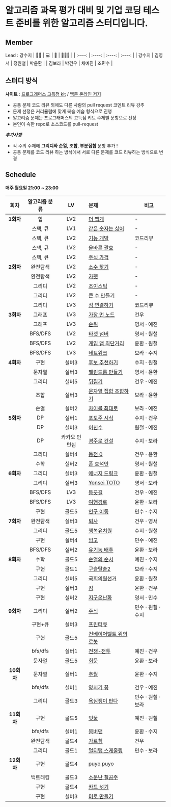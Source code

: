 # 알고리즘 과목 평가 대비 및 기업 코딩 테스트 준비를 위한 알고리즘 스터디입니다.

## Member

Lead : 강수지
| 🤸‍♂️ | 💻 | 📖 | 🤸🏻‍♀️ |
| :----: | :----: | :----: | :----: |
| 강수지 | 김영서 | 정원철 | 박윤환 |
| 김보라 | 박건우 | 채예진 | 조민수 |

## 스터디 방식

**사이트** : [프로그래머스 고득점 kit](https://school.programmers.co.kr/learn/challenges?tab=algorithm_practice_kit) /
[백준 온라인 저지](https://www.acmicpc.net/lectures)

-   공통 문제 코드 리뷰 외에도 다른 사람의 pull request 코멘트 리뷰 강추
-   문제 선정은 커리큘럼에 맞게 복습 예습 형식으로 진행
-   알고리즘 문제는 프로그래머스의 고득점 키트 주제별 문항으로 선정
-   본인이 속한 repo로 소스코드를 pull-request

***추가사항***
- 각 주의 주제에 **그리디와 순열, 조합, 부분집합** 문항 추가 !
- 공통 문제를 코드 리뷰 하는 방식에서 서로 다른 문제를 코드 리뷰하는 방식으로 변경

## Schedule

<b>매주 월요일 21:00 ~ 23:00</b>

| 회차  | 알고리즘 분류 | LV  | 문제                                                                                | 비고    |
| :---: | :-----------: | :-: | :---------------------------------------------------------------------------------- | -------- |
| **1회차** |      힙       | LV2 | [더 맵게](https://school.programmers.co.kr/learn/courses/30/lessons/42626)          | -        |
|  |   스택, 큐    | LV1 | [같은 숫자는 싫어](https://school.programmers.co.kr/learn/courses/30/lessons/12906) | -        |
|  |   스택, 큐    | LV2 | [기능 개발](https://school.programmers.co.kr/learn/courses/30/lessons/42586)        | 코드리뷰 |
|  |   스택, 큐    | LV2 | [올바른 괄호](https://school.programmers.co.kr/learn/courses/30/lessons/12909)      | -        |
|  |   스택, 큐    | LV2 | [주식 가격](https://school.programmers.co.kr/learn/courses/30/lessons/42584)        | -        |
| **2회차** |   완전탐색    | LV2 | [소수 찾기](https://school.programmers.co.kr/learn/courses/30/lessons/42839)        | -        |
|  |   완전탐색    | LV2 | [카펫](https://school.programmers.co.kr/learn/courses/30/lessons/42842)             | -        |
|  |   그리디    | LV2 | [조이스틱](https://school.programmers.co.kr/learn/courses/30/lessons/42860)         | -        |
|  |   그리디    | LV2 | [큰 수 만들기](https://school.programmers.co.kr/learn/courses/30/lessons/42883)     | -        |
|  |   그리디    | LV3 | [섬 연결하기](https://school.programmers.co.kr/learn/courses/30/lessons/42861)      | 코드리뷰 |
| **3회차** |   그래프    | LV3 | [가장 먼 노드](https://school.programmers.co.kr/learn/courses/30/lessons/49189)        | 건우        |
|  |   그래프    | LV3 | [순위](https://school.programmers.co.kr/learn/courses/30/lessons/49191)             | 영서 · 예진        |
|  |   BFS/DFS    | LV2 | [타겟 넘버](https://school.programmers.co.kr/learn/courses/30/lessons/43165)         | 영서 · 원철        |
|  |   BFS/DFS    | LV2 | [게임 맵 최단거리](https://school.programmers.co.kr/learn/courses/30/lessons/1844)     | 윤환 · 원철    |
|  |   BFS/DFS    | LV3 | [네트워크](https://school.programmers.co.kr/learn/courses/30/lessons/43162)      | 보라 · 수지 |
| **4회차** | 구현 | 실버3 | [후보 추천하기](https://www.acmicpc.net/problem/1713) | 수지 · 원철 |
| | 문자열 | 실버3 | [팰린드롬 만들기](https://www.acmicpc.net/problem/1213) | 영서 · 윤환 |
| | 그리디 | 실버5 | [뒤집기](https://www.acmicpc.net/problem/1439) | 건우 · 예진 |
| | 조합 | 실버3 | [문자열 집합 조합하기](https://www.acmicpc.net/problem/25328) | 보라 · 윤환 |
| | 순열 | 실버2 | [차이를 최대로](https://www.acmicpc.net/problem/10819) | 보라 · 예진 |
| **5회차**| DP | 실버1 | [포도주 시식](https://www.acmicpc.net/problem/2156) |수지 · 건우|
| | DP | 실버3 | [이친수](https://www.acmicpc.net/problem/2193) | 원철  · 예진|
| | DP | 카카오 인턴십 | [경주로 건설](https://school.programmers.co.kr/learn/courses/30/lessons/67259) | 수지  · 보라 |
| | 그리디 | 실버4 | [동전 0](https://www.acmicpc.net/problem/11047) |건우  ·  윤환|
| | 수학 | 실버2 | [폰 호석만](https://www.acmicpc.net/problem/21275) | 영서  · 원철 |
| **6회차** | 그리디 | 실버3 | [에너지 드링크](https://www.acmicpc.net/problem/20115) | 윤환  · 원철 |
| | 그리디 | 실버3 | [Yonsei TOTO](https://www.acmicpc.net/problem/12018) | 영서  · 보라 |
| | BFS/DFS | LV3 | [등굣길](https://school.programmers.co.kr/learn/courses/30/lessons/42898) | 건우  · 예진 |
| | BFS/DFS | LV3 | [여행경로](https://school.programmers.co.kr/learn/courses/30/lessons/43164) | 윤환  · 보라 |
| | 구현 | 골드5 | [인구 이동](https://www.acmicpc.net/problem/16234) | 민수  · 수지|
| **7회차** | 완전탐색 | 실버3 | [퇴사](https://www.acmicpc.net/problem/14501) | 건우  · 영서 |
| | 그리디 | 골드5 | [행복유치원](https://www.acmicpc.net/problem/13164) |  수지  · 원철  |
| | 구현 | 실버4 | [빙고](https://www.acmicpc.net/problem/2578) |  민수  · 예진  |
| | BFS/DFS | 실버2 | [유기농 배추](https://www.acmicpc.net/problem/1012) |  윤환  · 보라  |
| **8회차** | 수학 | 골드5 | [순열의 순서](https://www.acmicpc.net/problem/1722) | 예진  · 수지 | 
| | 구현 | 골드1 | [구슬탈출2](https://www.acmicpc.net/problem/13460) | 보라  · 수지 | 
| | 그리디 | 실버5 | [국회의원선거](https://www.acmicpc.net/problem/1417) | 윤환  · 원철 | 
| | 구현 | 실버3 | [킹](https://www.acmicpc.net/problem/1063) | 윤환 · 건우 |
| | 구현 | 실버2 | [지구온난화](https://www.acmicpc.net/problem/5212) | 영서  · 민수 |
| **9회차** | 그리디 | 실버2 | [주식](https://www.acmicpc.net/problem/11501) | 민수 · 원철 · 수지 |
| | 구현+큐 | 실버3 | [프린터큐](https://www.acmicpc.net/problem/1966) | |
| | 구현 | 골드5 | [컨베이어벨트 위의 로봇](https://www.acmicpc.net/problem/20055) |  |
| | bfs/dfs | 실버1 | [전쟁-전투](https://www.acmicpc.net/problem/1303) | 예진 · 건우 |
| | 문자열 | 골드5 | [회문](https://www.acmicpc.net/problem/17609) | 윤환 · 보라 |
|**10회차**|문자열|실버1|[추월](https://www.acmicpc.net/problem/2002)| 윤환 · 수지 |
| |bfs/dfs|실버1|[양치기 꿍](https://www.acmicpc.net/problem/3187)| 건우 · 예진 |
| |그리디|골드3|[욕심쟁이 판다](https://www.acmicpc.net/problem/1937)|  민수 · 원철 · 보라  |
|**11회차**|구현|골드5|[빗물](https://www.acmicpc.net/problem/14719)| 예진 · 원철 |
| |bfs/dfs|실버1|[봄버맨](https://www.acmicpc.net/problem/16918)| 윤환 · 수지 |
| |완전탐색|골드4|[가르침](https://www.acmicpc.net/problem/1062)| 건우 |
| |그리디|골드1|[멀티탭 스케줄링](https://www.acmicpc.net/problem/1700)| 민수 · 보라 |
|**12회차**|구현|골드4|[puyo puyo](https://www.acmicpc.net/problem/11559)||
| |백트래킹|골드3|[소문난 칠공주](https://www.acmicpc.net/problem/1941)||
| |구현 | 골드4 | [카드 섞기](https://www.acmicpc.net/problem/1091) | |
| | 구현 | 실버3 | [미로 만들기](https://www.acmicpc.net/problem/1347) | |
